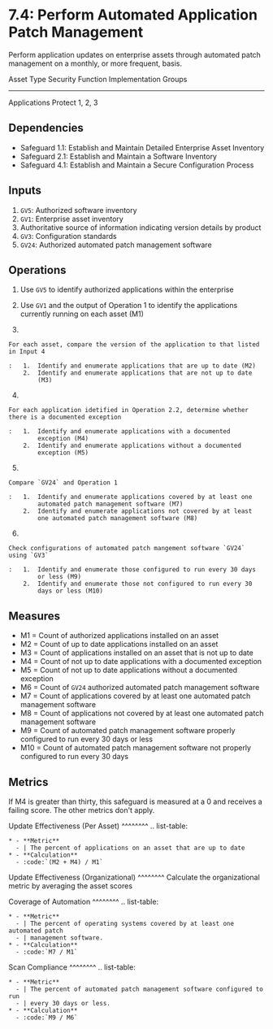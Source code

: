 # 7.4: Perform Automated Application Patch Management

Perform application updates on enterprise assets through automated patch
management on a monthly, or more frequent, basis.

  Asset Type     Security Function   Implementation Groups
  -------------- ------------------- -----------------------
  Applications   Protect             1, 2, 3

## Dependencies

-   Safeguard 1.1: Establish and Maintain Detailed Enterprise Asset
    Inventory
-   Safeguard 2.1: Establish and Maintain a Software Inventory
-   Safeguard 4.1: Establish and Maintain a Secure Configuration Process

## Inputs

1.  `GV5`: Authorized software inventory
2.  `GV1`: Enterprise asset inventory
3.  Authoritative source of information indicating version details by
    product
4.  `GV3`: Configuration standards
5.  `GV24`: Authorized automated patch management software

## Operations

1.  Use `GV5` to identify authorized applications within the enterprise

2.  Use `GV1` and the output of Operation 1 to identify the applications
    currently running on each asset (M1)

3.  

    For each asset, compare the version of the application to that listed in Input 4

    :   1.  Identify and enumerate applications that are up to date (M2)
        2.  Identify and enumerate applications that are not up to date
            (M3)

4.  

    For each application idetified in Operation 2.2, determine whether there is a documented exception

    :   1.  Identify and enumerate applications with a documented
            exception (M4)
        2.  Identify and enumerate applications without a documented
            exception (M5)

5.  

    Compare `GV24` and Operation 1

    :   1.  Identify and enumerate applications covered by at least one
            automated patch management software (M7)
        2.  Identify and enumerate applications not covered by at least
            one automated patch management software (M8)

6.  

    Check configurations of automated patch mangement software `GV24` using `GV3`

    :   1.  Identify and enumerate those configured to run every 30 days
            or less (M9)
        2.  Identify and enumerate those not configured to run every 30
            days or less (M10)

## Measures

-   M1 = Count of authorized applications installed on an asset
-   M2 = Count of up to date applications installed on an asset
-   M3 = Count of applications installed on an asset that is not up to
    date
-   M4 = Count of not up to date applications with a documented
    exception
-   M5 = Count of not up to date applications without a documented
    exception
-   M6 = Count of `GV24` authorized automated patch management software
-   M7 = Count of applications covered by at least one automated patch
    management software
-   M8 = Count of applications not covered by at least one automated
    patch management software
-   M9 = Count of automated patch management software properly
    configured to run every 30 days or less
-   M10 = Count of automated patch management software not properly
    configured to run every 30 days

## Metrics

If M4 is greater than thirty, this safeguard is measured at a 0 and
receives a failing score. The other metrics don\'t apply.

Update Effectiveness (Per Asset) \^\^\^\^\^\^\^\^ .. list-table:

    * - **Metric**
      - | The percent of applications on an asset that are up to date
    * - **Calculation**
      - :code:`(M2 + M4) / M1`

Update Effectiveness (Organizational) \^\^\^\^\^\^\^\^ Calculate the
organizational metric by averaging the asset scores

Coverage of Automation \^\^\^\^\^\^\^\^ .. list-table:

    * - **Metric**
      - | The percent of operating systems covered by at least one automated patch
      - | management software.
    * - **Calculation**
      - :code:`M7 / M1`

Scan Compliance \^\^\^\^\^\^\^\^ .. list-table:

    * - **Metric**
      - | The percent of automated patch management software configured to run 
      - | every 30 days or less.
    * - **Calculation**
      - :code:`M9 / M6`
